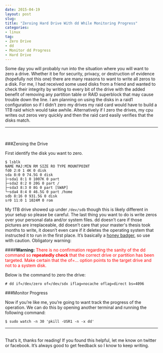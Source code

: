 ```yaml
---
date: 2015-04-19
layout: post
slug: 
title: "Zeroing Hard Drive With dd While Monitoring Progress"
categories:
- linux
tag:
- Zero Drive
- dd
- Monitor dd Progress
- Hard Drive
---
```


Some day you will probably run into the situation where you will want to zero a drive. Whether it be for security, privacy, or destruction of evidence (hopefully not this one) there are many reasons to want to write all zeros to a disk. For me, I had received some used disks from a friend and wanted to check their integrity by writing to every bit of the drive with the added benefit of removing any partition table or RAID superblock that may cause trouble down the line. I am planning on using the disks in a raid1 configuration so if I didn’t zero my drives my raid card would have to build a 1TB raid which would take awhile. Alternatively if I zero the drives, my cpu writes out zeros very quickly and then the raid card easily verifies that the disks match.

---
<br>

###Zeroing the Drive

First identify the disk you want to zero.

~~~                   
$ lsblk
NAME MAJ:MIN RM SIZE RO TYPE MOUNTPOINT
fd0 2:0 1 4K 0 disk
sda 8:0 0 74.5G 0 disk
├─sda1 8:1 0 1007K 0 part
├─sda2 8:2 0 20G 0 part /
├─sda3 8:3 0 8G 0 part [SWAP]
└─sda4 8:4 0 46.5G 0 part /home
sdb 8:16 0 931.5G 0 disk
sr0 11:0 1 1024M 0 rom
~~~

My 1TB drive showed up under ```/dev/sdb``` though this is likely different in your setup so please be careful. The last thing you want to do is write zeros over your personal data and/or system files. dd doesn’t care if those pictures are irreplaceable, dd doesn’t care that your master's thesis took months to write, it doesn’t even care if it deletes the operating system that instructed it to run in the first place. It’s basically a [honey badger](https://www.youtube.com/watch?v=4r7wHMg5Yjg), so use with caution. Obligatory warning:

####**Warning:** <span style="color: red">There is no confirmation regarding the sanity of the dd command so **repeatedly check** that the correct drive or partition has been targeted. Make certain that the of=... option points to the target drive and not to a system disk.</span>

Below is the command to zero the drive:

~~~
# dd if=/dev/zero of=/dev/sdx iflag=nocache oflag=direct bs=4096
~~~

###Monitor Progress

Now if you’re like me, you’re going to want track the progress of the operation. We can do this by opening another terminal and running the following command:

~~~
$ sudo watch -n 30 'pkill -USR1 -n -x dd'
~~~

---
<br>
That’s it, thanks for reading! If you found this helpful, let me know on twitter or facebook. It’s always good to get feedback so I know to keep writing.